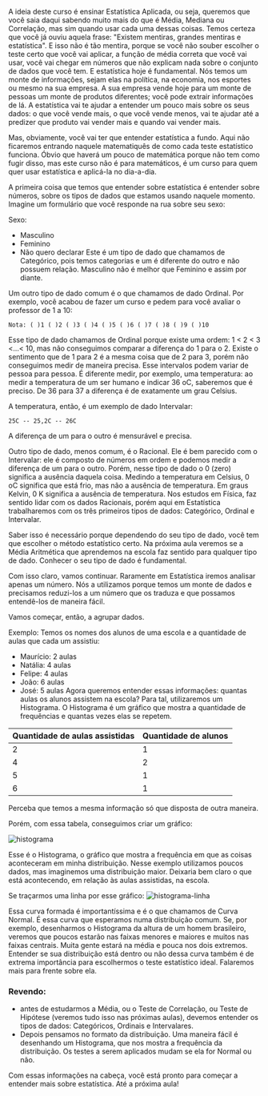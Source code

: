 A ideia deste curso é ensinar Estatística Aplicada, ou seja, queremos que você saia daqui sabendo muito mais do que é Média, Mediana ou Correlação, mas sim quando usar cada uma dessas coisas. Temos certeza que você já ouviu aquela frase: "Existem mentiras, grandes mentiras e estatística". E isso não é tão mentira, porque se você não souber escolher o teste certo que você vai aplicar, a função de média correta que você vai usar, você vai chegar em números que não explicam nada sobre o conjunto de dados que você tem.
E estatística hoje é fundamental. Nós temos um monte de informações, sejam elas na política, na economia, nos esportes ou mesmo na sua empresa. A sua empresa vende hoje para um monte de pessoas um monte de produtos diferentes; você pode extrair informações de lá. A estatística vai te ajudar a entender um pouco mais sobre os seus dados: o que você vende mais, o que você vende menos, vai te ajudar até a predizer que produto vai vender mais e quando vai vender mais.

Mas, obviamente, você vai ter que entender estatística a fundo. Aqui não ficaremos entrando naquele matematiquês de como cada teste estatístico funciona. Óbvio que haverá um pouco de matemática porque não tem como fugir disso, mas este curso não é para matemáticos, é um curso para quem quer usar estatística e aplicá-la no dia-a-dia.

A primeira coisa que temos que entender sobre estatística é entender sobre números, sobre os tipos de dados que estamos usando naquele momento. Imagine um formulário que você responde na rua sobre seu sexo:

Sexo:

* Masculino
* Feminino
* Não quero declarar
Este é um tipo de dado que chamamos de Categórico, pois temos categorias e um é diferente do outro e não possuem relação. Masculino não é melhor que Feminino e assim por diante.

Um outro tipo de dado comum é o que chamamos de dado Ordinal. Por exemplo, você acabou de fazer um curso e pedem para você avaliar o professor de 1 a 10:
```
Nota: ( )1 ( )2 ( )3 ( )4 ( )5 ( )6 ( )7 ( )8 ( )9 ( )10
```

Esse tipo de dado chamamos de Ordinal porque existe uma ordem: 1 < 2 < 3 <...< 10, mas não conseguimos comparar a diferença do 1 para o 2. Existe o sentimento que de 1 para 2 é a mesma coisa que de 2 para 3, porém não conseguimos medir de maneira precisa. Esse intervalos podem variar de pessoa para pessoa. É diferente medir, por exemplo, uma temperatura: ao medir a temperatura de um ser humano e indicar 36 oC, saberemos que é preciso. De 36 para 37 a diferença é de exatamente um grau Celsius.

A temperatura, então, é um exemplo de dado Intervalar:
```
25C -- 25,2C -- 26C
```

A diferença de um para o outro é mensurável e precisa.

Outro tipo de dado, menos comum, é o Racional. Ele é bem parecido com o Intervalar: ele é composto de números em ordem e podemos medir a diferença de um para o outro. Porém, nesse tipo de dado o 0 (zero) significa a ausência daquela coisa. Medindo a temperatura em Celsius, 0 oC significa que está frio, mas não a ausência de temperatura. Em graus Kelvin, 0 K significa a ausência de temperatura. Nos estudos em Física, faz sentido lidar com os dados Racionais, porém aqui em Estatística trabalharemos com os três primeiros tipos de dados: Categórico, Ordinal e Intervalar.

Saber isso é necessário porque dependendo do seu tipo de dado, você tem que escolher o método estatístico certo. Na próxima aula veremos se a Média Aritmética que aprendemos na escola faz sentido para qualquer tipo de dado. Conhecer o seu tipo de dado é fundamental.

Com isso claro, vamos continuar. Raramente em Estatística iremos analisar apenas um número. Nós a utilizamos porque temos um monte de dados e precisamos reduzi-los a um número que os traduza e que possamos entendê-los de maneira fácil.

Vamos começar, então, a agrupar dados.

Exemplo:
Temos os nomes dos alunos de uma escola e a quantidade de aulas que cada um assistiu:

* Maurício: 2 aulas
* Natália: 4 aulas
* Felipe: 4 aulas
* João: 6 aulas
* José: 5 aulas
Agora queremos entender essas informações: quantas aulas os alunos assistem na escola? Para tal, utilizaremos um Histograma. O Histograma é um gráfico que mostra a quantidade de frequências e quantas vezes elas se repetem.

Quantidade de aulas assistidas | Quantidade de alunos
------------ | -------------
2 | 1
4 | 2
5 | 1
6 | 1

Perceba que temos a mesma informação só que disposta de outra maneira.

Porém, com essa tabela, conseguimos criar um gráfico:

![histograma](/histograma.png)

Esse é o Histograma, o gráfico que mostra a frequência em que as coisas aconteceram em minha distribuição. Nesse exemplo utilizamos poucos dados, mas imaginemos uma distribuição maior. Deixaria bem claro o que está acontecendo, em relação às aulas assistidas, na escola.

Se traçarmos uma linha por esse gráfico:
![histograma-linha](/histograma-linha.png)

Essa curva formada é importantíssima e é o que chamamos de Curva Normal. É essa curva que esperamos numa distribuição comum. Se, por exemplo, desenharmos o Histograma da altura de um homem brasileiro, veremos que poucos estarão nas faixas menores e maiores e muitos nas faixas centrais. Muita gente estará na média e pouca nos dois extremos. Entender se sua distribuição está dentro ou não dessa curva também é de extrema importância para escolhermos o teste estatístico ideal. Falaremos mais para frente sobre ela.

### Revendo:
* antes de estudarmos a Média, ou o Teste de Correlação, ou Teste de Hipótese (veremos tudo isso nas próximas aulas), devemos entender os tipos de dados: Categóricos, Ordinais e Intervalares.
* Depois pensamos no formato da distribuição. Uma maneira fácil é desenhando um Histograma, que nos mostra a frequência da distribuição. Os testes a serem aplicados mudam se ela for Normal ou não.

Com essas informações na cabeça, você está pronto para começar a entender mais sobre estatística. Até a próxima aula!
